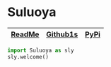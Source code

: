 # Suluoya

| **[ReadMe](https://www.wolai.com/suluoya/qctn96iZkw9pv6fwshiGeZ)** | [Github1s](https://github1s.com/Su-luoya/Suluoya) | **[PyPi](https://pypi.org/project/Suluoya/)** |
| :----------------------------------------------------------: | :-----------------------------------------------: | :-------------------------------------------: |

```python
import Suluoya as sly
sly.welcome()
```

